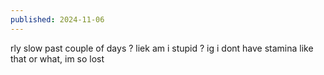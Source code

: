 ```yaml
---
published: 2024-11-06
---
```


rly slow past couple of days ? liek am i stupid ? ig i dont have stamina like that or what, im so lost